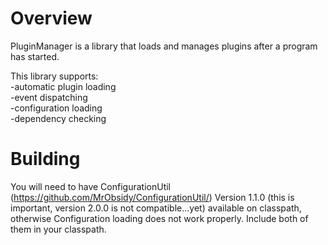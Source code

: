# Overview

PluginManager is a library that loads and manages plugins after a program has started.

This library supports: <br />
-automatic plugin loading <br />
-event dispatching <br />
-configuration loading <br />
-dependency checking <br />

# Building
You will need to have ConfigurationUtil (https://github.com/MrObsidy/ConfigurationUtil/) Version 1.1.0 (this is important, version 2.0.0 is not compatible...yet) available on classpath, otherwise Configuration loading does not work properly. Include both of them in your classpath.
